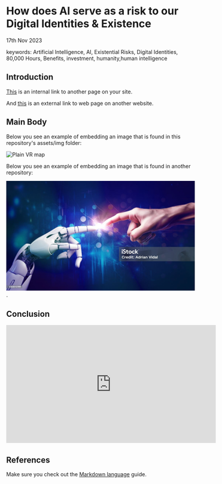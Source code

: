 # How does AI serve as a risk to our Digital Identities & Existence
17th Nov 2023

keywords: Artificial Intelligence, AI, Existential Risks, Digital Identities, 80,000 Hours, Benefits, investment, humanity,human intelligence

## Introduction
[This](assessement.md) is an internal link to another page on your site. 

And [this]( https://navigatingthedigitalworld.com/docs/cs220) is an external link to web page on another website. 

## Main Body
Below you see an example of embedding an image that is found in this repository's assets/img folder: 

![Plain VR map](assets/img/vr-map-plain.svg)

Below you see an example of embedding an image that is found in another repository:

![](https://github.com/2317769/CS220AU-DP/blob/main/assets/istockphoto-1483013789-1024x1024.jpg). 




## Conclusion

<iframe width="560" height="315" src="https://www.youtube.com/embed/lfPJ7Tz4JGs" title="YouTube video player" frameborder="0" allow="accelerometer; autoplay; clipboard-write; encrypted-media; gyroscope; picture-in-picture" allowfullscreen></iframe>

## References 
Make sure you check out the [Markdown language](https://guides.github.com/features/mastering-markdown/) guide. 




